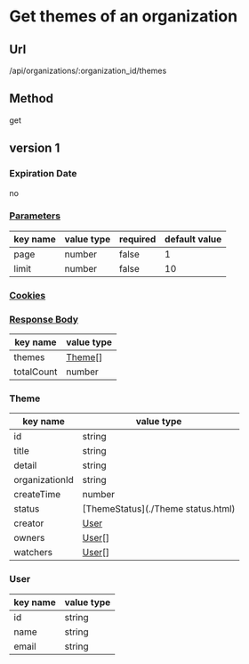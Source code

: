 # Get themes of an organization

## Url

/api/organizations/:organization_id/themes

## Method

get

## version 1

### Expiration Date

no

### [Parameters](./Parameters.html)

key name | value type | required | default value
--- | --- | --- | ---
page | number | false | 1
limit | number | false | 10

### [Cookies](./Cookies.html)

### [Response Body](./Response.html)

key name | value type
--- | ---
themes | [Theme](#theme)[]
totalCount | number

### Theme

key name | value type
--- | ---
id | string
title | string
detail | string
organizationId | string
createTime | number
status | [ThemeStatus](./Theme status.html)
creator | [User](#user)
owners | [User](#user)[]
watchers | [User](#user)[]

### User

key name | value type
--- | ---
id | string
name | string
email | string

